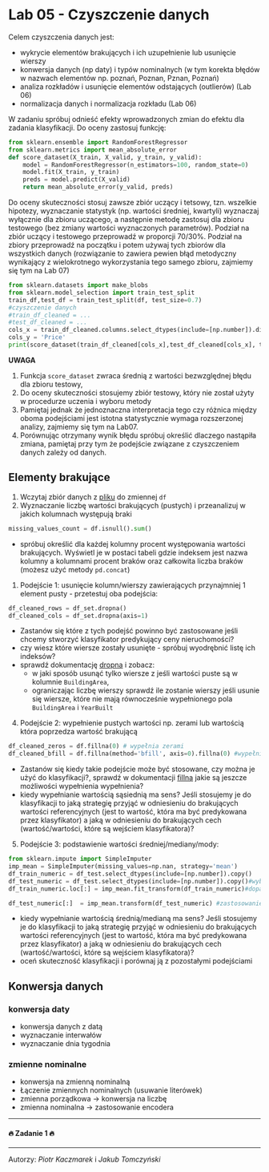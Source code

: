# Lab 05 - Czyszczenie danych

Celem czyszczenia danych jest:
- wykrycie elementów brakujących i ich uzupełnienie lub usunięcie wierszy
- konwersja danych (np daty) i typów nominalnych (w tym korekta błędów w nazwach elementów np. poznań, Poznan, Pznan, Poznań)
- analiza rozkładów i usunięcie elementów odstających (outlierów) (Lab 06)
- normalizacja danych i normalizacja rozkładu (Lab 06)

W zadaniu spróbuj odnieść efekty wprowadzonych zmian do efektu dla zadania klasyfikacji. Do oceny zastosuj funkcję:
```Python
from sklearn.ensemble import RandomForestRegressor
from sklearn.metrics import mean_absolute_error
def score_dataset(X_train, X_valid, y_train, y_valid):
    model = RandomForestRegressor(n_estimators=100, random_state=0)
    model.fit(X_train, y_train)
    preds = model.predict(X_valid)
    return mean_absolute_error(y_valid, preds)
```
Do oceny skuteczności stosuj zawsze zbiór uczący i tetsowy, tzn. wszelkie hipotezy, wyznaczanie statystyk (np. wartości średniej, kwartyli) wyznaczaj wyłącznie dla zbioru uczącego, a następnie metodę zastosuj dla zbioru testowego (bez zmiany wartości wyznaczonych parametrów). Podział na zbiór uczący i testowego przeprowadź w proporcji 70/30%. Podział na zbiory przeprowadź na początku i potem używaj tych zbiorów dla wszystkich danych (rozwiązanie to zawiera pewien błąd metodyczny wynikający z wielokrotnego wykorzystania tego samego zbioru, zajmiemy się tym na Lab 07)
```Python
from sklearn.datasets import make_blobs
from sklearn.model_selection import train_test_split
train_df,test_df = train_test_split(df, test_size=0.7)
#czyszczenie danych
#train_df_cleaned = ...
#test_df_cleaned = ...
cols_x = train_df_cleaned.columns.select_dtypes(include=[np.number]).difference(['Price']) #wybiera tylko kolumny z wartosciami numerycznymi,za wyjątkiem kolumny z wartością referencyjną
cols_y = 'Price'
print(score_dataset(train_df_cleaned[cols_x],test_df_cleaned[cols_x], train_df_cleaned[cols_y], test_df_cleaned[cols_y]))

```


**UWAGA** 
1. Funkcja ``score_dataset`` zwraca średnią z wartości bezwzględnej błędu dla zbioru testowy, 
2. Do oceny skuteczności stosujemy zbiór testowy, który nie został użyty w procedurze uczenia i wyboru metody
3. Pamiętaj jednak że jednoznaczna interpretacja tego czy różnica między oboma podejściami jest istotna statystycznie wymaga rozszerzonej analizy, zajmiemy się tym na Lab07.
4. Porównując otrzymany wynik błędu spróbuj określić dlaczego nastąpiła zmiana, pamiętaj przy tym że podejście związane z czyszczeniem danych zależy od danych.  

## Elementy brakujące
1. Wczytaj zbiór danych z [pliku](./_resources/lab_05/melb_data.csv) do zmiennej ``df``
2. Wyznaczanie liczbę wartości brakujących (pustych) i przeanalizuj w jakich kolumnach występują braki
```Python
missing_values_count = df.isnull().sum()
```
- spróbuj określić dla każdej kolumny procent występowania wartości brakujących. Wyświetl je w postaci tabeli gdzie indeksem jest nazwa kolumny a kolumnami procent braków oraz całkowita liczba braków (możesz użyć metody ``pd.concat``)
1. Podejście 1: usunięcie kolumn/wierszy zawierających przynajmniej 1 element pusty - przetestuj oba podejścia:
```Python
df_cleaned_rows = df_set.dropna()
df_cleaned_cols = df_set.dropna(axis=1)
```
- Zastanów się które z tych podejść powinno być zastosowane jeśli chcemy stworzyć klasyfikator predykujący ceny nieruchomości?
- czy wiesz które wiersze zostały usunięte - spróbuj wyodrębnić listę ich indeksów?
- sprawdź dokumentację [dropna](https://pandas.pydata.org/pandas-docs/stable/reference/api/pandas.DataFrame.dropna.html) i zobacz:
  -  w jaki sposób usunąć tylko wiersze z jeśli wartości puste są w kolumnie ``BuildingArea``, 
  -  ograniczając liczbę wierszy sprawdź ile zostanie wierszy jeśli usunie się wiersze, które nie mają równocześnie wypełnionego pola ``BuildingArea`` i  ``YearBuilt``
4. Podejście 2: wypełnienie pustych wartości np. zerami lub wartością która poprzedza wartość brakującą
``` Python
df_cleaned_zeros = df.fillna(0) # wypełnia zerami
df_cleaned_bfill = df.fillna(method='bfill', axis=0).fillna(0) #wypełnia wartością poprzedzającą z kolumny, jeśli to niemożliwe, wstawia 0
```
- Zastanów się kiedy takie podejście może być stosowane, czy można je użyć do klasyfikacji?, sprawdź w dokumentacji [fillna](https://pandas.pydata.org/pandas-docs/stable/reference/api/pandas.DataFrame.fillna.html) jakie są jeszcze możliwości wypełnienia wypełnienia?
- kiedy wypełnianie wartością sąsiednią ma sens? Jeśli stosujemy je do klasyfikacji to jaką strategię przyjąć w odniesieniu do brakujących wartości referencyjnych (jest to wartość, która ma być predykowana przez klasyfikator) a jaką w odniesieniu do brakujących cech (wartość/wartości, które są wejściem klasyfikatora)?

5. Podejście 3: podstawienie wartości średniej/mediany/mody:
``` Python
from sklearn.impute import SimpleImputer
imp_mean = SimpleImputer(missing_values=np.nan, strategy='mean') 
df_train_numeric = df_test.select_dtypes(include=[np.number]).copy()
df_test_numeric = df_test.select_dtypes(include=[np.number]).copy()#wybór tylko kolumn przechowujacych liczby, należy wykonać kopię obiektu
df_train_numeric.loc[:] = imp_mean.fit_transform(df_train_numeric)#dopasowanie parametrów (średnich) i transformacja zbioru uczącego

df_test_numeric[:]  = imp_mean.transform(df_test_numeric) #zastosowanie modelu do transformacji zbioru testowego (bez wyznaczania parametrów)
```
- kiedy wypełnianie wartością średnią/medianą ma sens? Jeśli stosujemy je do klasyfikacji to jaką strategię przyjąć w odniesieniu do brakujących wartości referencyjnych (jest to wartość, która ma być predykowana przez klasyfikator) a jaką w odniesieniu do brakujących cech (wartość/wartości, które są wejściem klasyfikatora)?
- oceń skuteczność klasyfikacji i porównaj ją z pozostałymi podejściami


## Konwersja danych
### konwersja daty
- konwersja danych z datą
- wyznaczanie interwałów
- wyznaczanie dnia tygodnia

### zmienne nominalne
- konwersja na zmienną nominalną
- Łączenie zmiennych nominalnych (usuwanie literówek)
- zmienna porządkowa -> konwersja na liczbę
- zmienna nominalna -> zastosowanie encodera


---

#### 🔥 Zadanie 1 🔥



---
Autorzy: *Piotr Kaczmarek* i *Jakub Tomczyński*
